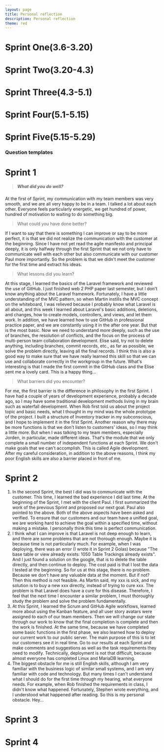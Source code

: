 ```yaml
---
layout: page
title: Personal reflection
description: Personal reflection
theme: red
---
```

# Sprint One(3.6-3.20)
# Sprint Two(3.20-4.3)
# Sprint Three(4.3-5.1)
# Sprint Four(5.1-5.15)
# Sprint Five(5.15-5.29)

### Question templates





# Sprint 1
> ##### What did you do well?

At the first of Sprint, my communication with my team members was very smooth, and we are all very happy to be in a team. 
I talked a lot about each other. Everyone feels particularly energetic, we get hundred of power, hundred of motivation to waiting to do something big.

> What could you have done better?

If I want to say that there is something I can improve or say to be more perfect, it is that we did not realize the communication with the customer at the beginning. Since I have not yet read the agile manifesto and principal deeply, it is only halfway through the first Sprint that we not only have to communicate well with each other but also communicate with our customer Paul more importantly. So the problem is that we didn't meet the customer for the first time and extract his ideas.
> What lessons did you learn?

At this stage, I learned the basics of the Laravel framework and reviewed the use of GitHub. I just finished web 2 PHP paper last semester, but I don't know anything about the Laravel framework. Fortunately, I have a little understanding of the MVC pattern, so when Martin instills the MVC concept on the whiteboard, I was relieved because I probably know what Laravel is all about, and this week I learned about Laravel's basic additions, deletions, and changes, how to create models, controllers, and views, and let them work. In addition, we have learned how to use GitHub in professional practice paper, and we are constantly using it in the after one year. But that is the most basic. Now we need to understand more deeply, such as the use of branches, the resolution of conflicts, and the focus on the process of multi-person team collaboration development. 
Elise said, try not to delete anything, including branches, commit records, etc., as far as possible, we solve the problem directly, leaving all the final records. I think this is also a good way to make sure that we have really learned this skill so that we can use and collaborate correctly in the workgroup in the future. What's interesting is that I made the first commit in the GitHub class and the Elise sent me a lovely card. This is a happy thing...
> What barriers did you encounter?

For me, the first barrier is the difference in philosophy in the first Sprint. I have had a couple of years of development experience, probably a decade ago, so I may have some traditional development methods living in my brain such as waterfall development. When Rob first told us about the project topic and basic needs, what I thought in my mind was the whole prototype of the project. I built a structure of Inventory tracker in my subconscious, and I hope to implement it in the first Sprint. 
Another reason why there may be more functions is that we don't listen to customers' ideas, so I may think a little more. 
But when I was talking to my team members, especially Jorden, in particular, made different ideas. 
That's the module that we only complete a small number of independent functions at each Sprint. We don't make goals that we can't accomplish. This is called Agile development. After my careful consideration, in addition to the above reasons, I think my poor English skills are also a barrier placed in front of me.


# Sprint 2
1. In the second Sprint, the best I did was to communicate with the customer. This time, I learned the bad experience I did last time. At the beginning of the Sprint, I met with the client Paul. I first summarized the work of the previous Sprint and proposed our next goal. Paul also pointed to the above. Both of the above aspects have been asked and verified. To ensure that our customers and our team have a unified goal, we are working hard to achieve the goal within a specified time, without making a mistake. I personally think this time is perfect communication.
2. I think what I can improve is that Laravel is not deep enough to learn, and there are some problems that are not thorough enough. Maybe it is because time is not particularly much. For example, when I was deploying, there was an error (I wrote it in Sprint 2 Golas) because "The base table or view already exists: 1050 Table Trackings already exists". And I just found a solution on the google, that is to delete the table directly, and then continue to deploy. The cost paid is that I lost the data I tested at the beginning. So for us at this stage, there is no problem. Because we don't have any valuable data at the moment.  But if not?  Then this method is not feasible. As Martin said, my xxx is sick, and my solution is to buy a new xxx directly, instead of trying to cure xxx. The problem is that Laravel does have a cure for this disease. Therefore, I feel that the next time I encounter a similar problem, I must thoroughly study the problem and solve the problem fundamentally.
3. At this Sprint, I learned the Scrum and GitHub Agile workflows, learned more about using the Kanban feature, and all user story avatars were assigned to each of our team members. Then we will change our state through our work to know that the final completion is complete and then the work is finished. At the same time, because we have completed some basic functions in the first phase, we also learned how to deploy our current work to our public server. The main purpose of this is to let our customers see it in real time. Go to our results at each Sprint and make comments and suggestions as well as the task requirements they need to modify. Technically, deployment is not that difficult, because almost everyone has completed Linux and MariaDB learning.
4. The biggest obstacle for me is still English skills, although I am very familiar with the business logic of similar small systems, and I am very familiar with code and technology. But many times I can't understand what I should do for the first time through my hearing, what everyone needs. For example, when Rob finished the requirements in class, I didn't know what happened. Fortunately, Stephen wrote everything, and I understood what happened after reading. So this is my personal obstacle. 
Hey...

# Sprint 3
# Sprint 4
